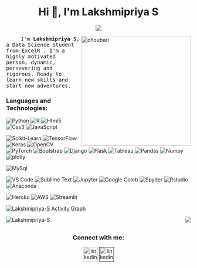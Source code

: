 <h1 align="center">Hi 👋, I'm Lakshmipriya S</h1>
<p align="center"> <img src="https://komarev.com/ghpvc/?username=Lakshmipriya-S&label=Profile%20views&color=0e75b6&style=flat" /> </p>

<img alt="choubari" align="right" src="https://cdn.dribbble.com/users/2646423/screenshots/5507196/computer.gif" width="300">
<samp><p align=”justify” style="text-indent:40px;"> I'm <b>Lakshmipriya S</b>, a Data Science Student from ExcelR . I'm a highly motivated person, dynamic, persevering and rigorous. Ready to learn new skills and start new adventures.</p></samp> 

### **Languages and Technologies:**
<p>

![Python](https://img.shields.io/badge/Python-3776AB?style=for-the-badge&logo=python&logoColor=white)
![R](https://img.shields.io/badge/-R-276DC3?style=for-the-badge&logo=R)
![Html5](https://img.shields.io/badge/HTML5-E34F26?style=for-the-badge&logo=html5&logoColor=white)
![Css3](https://img.shields.io/badge/CSS3-1572B6?style=for-the-badge&logo=css3&logoColor=white)
![JavaScript](https://img.shields.io/badge/JavaScript-F7DF1E?style=for-the-badge&logo=javascript&logoColor=black)

![Scikit-Learn](https://img.shields.io/badge/scikit_learn-F7931E?style=for-the-badge&logo=scikit-learn&logoColor=white)
![TensorFlow](https://img.shields.io/badge/TensorFlow-FF6F00?style=for-the-badge&logo=TensorFlow&logoColor=white)
![Keras](https://img.shields.io/badge/Keras-D00000?style=for-the-badge&logo=Keras&logoColor=white)
![OpenCV](https://img.shields.io/badge/OpenCV-27338e?style=for-the-badge&logo=OpenCV&logoColor=white)
![PyTorch](https://img.shields.io/badge/PyTorch-EE4C2C?style=for-the-badge&logo=PyTorch&logoColor=white)
![Bootstrap](https://img.shields.io/badge/Bootstrap-563D7C?style=for-the-badge&logo=bootstrap&logoColor=white)
![Django](https://img.shields.io/badge/Django-092E20?style=for-the-badge&logo=django&logoColor=green)
![Flask](https://img.shields.io/badge/Flask-000000?style=for-the-badge&logo=flask&logoColor=white)
![Tableau](https://img.shields.io/badge/Tableau-E97627?style=for-the-badge&logo=Tableau&logoColor=white)
![Pandas](https://img.shields.io/badge/Pandas-2C2D72?style=for-the-badge&logo=pandas&logoColor=white)
![Numpy](https://img.shields.io/badge/Numpy-777BB4?style=for-the-badge&logo=numpy&logoColor=white)
![plotly](https://img.shields.io/badge/Plotly-239120?style=for-the-badge&logo=plotly&logoColor=white)

![MySql](https://img.shields.io/badge/MySQL-00000F?style=for-the-badge&logo=mysql&logoColor=white)

![VS Code](https://img.shields.io/badge/VS_Code-0077AC?style=for-the-badge&logo=visual%20studio%20code&logoColor=white)
![Sublime Text](https://img.shields.io/badge/sublime_text-%23575757.svg?&style=for-the-badge&logo=sublime-text&logoColor=important)
![Jupyter](https://img.shields.io/badge/Jupyter-F37626.svg?&style=for-the-badge&logo=Jupyter&logoColor=white)
![Google Colob](https://img.shields.io/badge/Colab-F9AB00?style=for-the-badge&logo=googlecolab&color=525252)
![Spyder](https://img.shields.io/badge/Spyder-838485?style=for-the-badge&logo=spyder%20ide&logoColor=maroon)
![Rstudio](https://img.shields.io/badge/RStudio-75AADB?style=for-the-badge&logo=RStudio&logoColor=white)
![Anaconda](https://img.shields.io/badge/Anaconda-44A833?style=for-the-badge&logo=Anaconda&logoColor=white)

![Heroku](https://img.shields.io/badge/Heroku-430098?style=for-the-badge&logo=heroku&logoColor=white)
![AWS](https://img.shields.io/badge/Amazon_AWS-232F3E?style=for-the-badge&logo=amazon-aws&logoColor=white)
![Streamlit](https://img.shields.io/badge/Streamlit-FF4B4B?style=for-the-badge&logo=Streamlit&logoColor=white)

</p> 

<a href="https://github.com/ashutosh00710/github-readme-activity-graph"><img alt="Lakshmipriya-S Activity Graph" src="https://activity-graph.herokuapp.com/graph?username=Lakshmipriya-S&bg_color=1F222E&color=F8D866&line=F85D7F&point=FFFFFF&hide_border=true" /></a>

<div>
<img  alt="Lakshmipriya-S" src="https://github-readme-stats.vercel.app/api?username=Lakshmipriya-S&show_icons=true"/>
<img align="right" src="https://github-readme-streak-stats.herokuapp.com/?user=Lakshmipriya-S&currStreakNum=2FD3EB&fire=pink&sideLabels=F00"/>
</div>

##
<h3 align="center">Connect with me:</h3>
<p align="center">
    <a href="https://www.linkedin.com/in/lakshmipriya-s/" target="blank"><img align="center"
            src="https://cdn.iconscout.com/icon/free/png-64/linkedin-208-916919.png" alt="linkedin" height="40"
            width="40" /></a>
        <a href="" target="blank"><img align="center"
            src="https://cdn.iconscout.com/icon/free/png-128/gmail-2981844-2476484.png" alt="linkedin" height="40"
            width="40" /></a>
</p>
